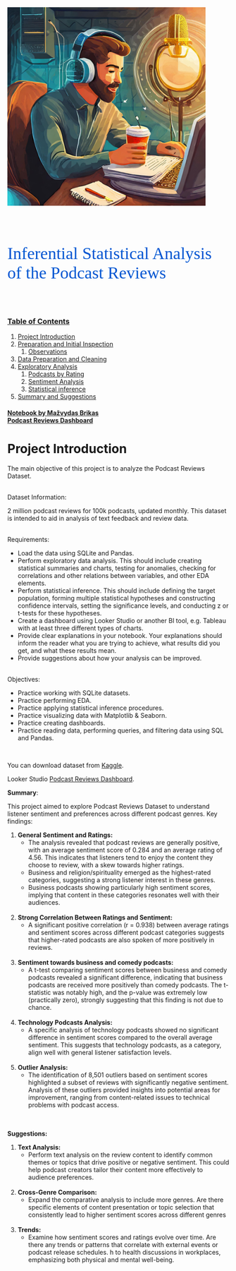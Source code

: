 <img src="Firefly Podcast Reviews 94193.jpg" width="450" height="450">
<p style="font-family: San Francisco; font-size:2.75em;color:#0056D2; font-style:bold"> <br>Inferential Statistical Analysis of the Podcast Reviews</p>
<br>

<a id="0"></a>
 ### [Table of Contents](0)
1. [Project Introduction](#1)      
1. [Preparation and Initial Inspection](#2)
    1. [Observations](#3) 
1. [Data Preparation and Cleaning](#4) 
1. [Exploratory Analysis](#5)     
    1. [Podcasts by Rating](#6) 
    1. [Sentiment Analysis](#7)
    1. [Statistical inference](#8)
1. [Summary and Suggestions](#12)     
    
    

#### [Notebook by Mažvydas Brikas](https://www.linkedin.com/in/mazvydas-brikas/)      <br>[Podcast Reviews Dashboard](https://lookerstudio.google.com/reporting/d3b50089-c400-4d61-9f94-29c31c4b2fd4)
# Project Introduction

The main objective of this project is to analyze the Podcast Reviews Dataset.
</p><br>Dataset Information:

2 million podcast reviews for 100k podcasts, updated monthly. This dataset is intended to aid in analysis of text feedback and review data.

</p><br>Requirements:

- Load the data using SQLite and Pandas.
- Perform exploratory data analysis. This should include creating statistical summaries and charts, testing for anomalies, checking for correlations and other relations between variables, and other EDA elements.
- Perform statistical inference. This should include defining the target population, forming multiple statistical hypotheses and constructing confidence intervals, setting the significance levels, and conducting z or t-tests for these hypotheses.
- Create a dashboard using Looker Studio or another BI tool, e.g. Tableau with at least three different types of charts.
- Provide clear explanations in your notebook. Your explanations should inform the reader what you are trying to achieve, what results did you get, and what these results mean.
- Provide suggestions about how your analysis can be improved.
 

</p><br>Objectives:

- Practice working with SQLite datasets.
- Practice performing EDA.
- Practice applying statistical inference procedures.
- Practice visualizing data with Matplotlib & Seaborn.
- Practice creating dashboards.
- Practice reading data, performing queries, and filtering data using SQL and Pandas.
 
<br>

You can download dataset from [Kaggle](https://www.kaggle.com/datasets/thoughtvector/podcastreviews/versions/28).

Looker Studio [Podcast Reviews Dashboard](https://lookerstudio.google.com/reporting/d3b50089-c400-4d61-9f94-29c31c4b2fd4).

**Summary**:

This project aimed to explore Podcast Reviews Dataset to understand listener sentiment and preferences across different podcast genres. Key findings:

1. **General Sentiment and Ratings:**
   - The analysis revealed that podcast reviews are generally positive, with an average sentiment score of 0.284 and an average rating of 4.56. This indicates that listeners tend to enjoy the content they choose to review, with a skew towards higher ratings.
   - Business and religion/spirituality emerged as the highest-rated categories, suggesting a strong listener interest in these genres.
   - Business podcasts showing particularly high sentiment scores, implying that content in these categories resonates well with their audiences.
   <br><br>
2. **Strong Correlation Between Ratings and Sentiment:**
   - A significant positive correlation (r = 0.938) between average ratings and sentiment scores across different podcast categories suggests that higher-rated podcasts are also spoken of more positively in reviews.
<br><br>
3. **Sentiment towards business and comedy podcasts:**
   - A t-test comparing sentiment scores between business and comedy podcasts revealed a significant difference, indicating that business podcasts are received more positively than comedy podcasts. The t-statistic was notably high, and the p-value was extremely low (practically zero), strongly suggesting that this finding is not due to chance.
<br><br>
5. **Technology Podcasts Analysis:**
   - A specific analysis of technology podcasts showed no significant difference in sentiment scores compared to the overall average sentiment. This suggests that technology podcasts, as a category, align well with general listener satisfaction levels.
<br><br>
6. **Outlier Analysis:**
   - The identification of 8,501 outliers based on sentiment scores highlighted a subset of reviews with significantly negative sentiment. Analysis of these outliers provided insights into potential areas for improvement, ranging from content-related issues to technical problems with podcast access.
 
<br><br>
**Suggestions:**

1. **Text Analysis:**
   - Perform text analysis on the review content to identify common themes or topics that drive positive or negative sentiment. This could help podcast creators tailor their content more effectively to audience preferences.
<br><br>
2. **Cross-Genre Comparison:**
   - Expand the comparative analysis to include more genres. Are there specific elements of content presentation or topic selection that consistently lead to higher sentiment scores across different genres
<br><br>
3. **Trends:**
   - Examine how sentiment scores and ratings evolve over time. Are there any trends or patterns that correlate with external events or podcast release schedules.
h to health discussions in workplaces, emphasizing both physical and mental well-being.

